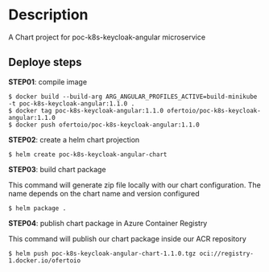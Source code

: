 # Description

A Chart project for poc-k8s-keycloak-angular microservice

## Deploye steps

**STEP01**: compile image

```
$ docker build --build-arg ARG_ANGULAR_PROFILES_ACTIVE=build-minikube -t poc-k8s-keycloak-angular:1.1.0 .
$ docker tag poc-k8s-keycloak-angular:1.1.0 ofertoio/poc-k8s-keycloak-angular:1.1.0
$ docker push ofertoio/poc-k8s-keycloak-angular:1.1.0
```

**STEP02**: create a helm chart projection

```
$ helm create poc-k8s-keycloak-angular-chart
```

**STEP03**: build chart package

This command will generate zip file locally with our chart configuration. The name depends on the  chart name and version configured

```
$ helm package .
```

**STEP04**: publish chart package in Azure Container Registry

This command will publish our chart package inside our ACR repository

```
$ helm push poc-k8s-keycloak-angular-chart-1.1.0.tgz oci://registry-1.docker.io/ofertoio
```

